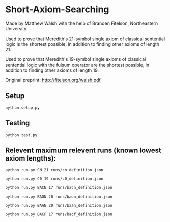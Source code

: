 # Short-Axiom-Searching
 
Made by Matthew Walsh with the help of Branden Fitelson, Northeastern University.

Used to prove that Meredith's 21-symbol single axiom of classical sentential logic is the shortest possible, in addition to finding other axioms of length 21.

Used to prove that Meredith's 19-symbol single axioms of classical sentential logic with the fulsum operator are the shortest possible, in addition to finding other axioms of length 19.

Original preprint: http://fitelson.org/walsh.pdf

## Setup

```python setup.py```

## Testing

```python test.py```

## Relevent maximum relevent runs (known lowest axiom lengths):

```python run.py CN 21 runs/cn_definition.json```

```python run.py C0 19 runs/c0_definition.json```

```python run.py BACN 17 runs/bacn_definition.json```

```python run.py BAON 20 runs/baon_definition.json```

```python run.py BAAN 20 runs/baan_definition.json```

```python run.py BACF 17 runs/bacf_definition.json```

